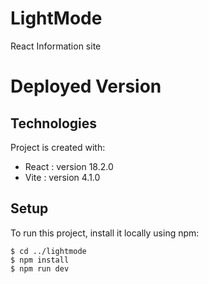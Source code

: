 # LightMode
React Information site

# Deployed Version



## Technologies
Project is created with:
* React : version 18.2.0
* Vite : version 4.1.0

## Setup
To run this project, install it locally using npm:

```
$ cd ../lightmode
$ npm install
$ npm run dev
```

